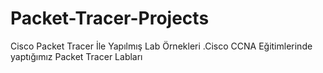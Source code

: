 # Packet-Tracer-Projects
Cisco Packet Tracer İle Yapılmış Lab Örnekleri
.Cisco CCNA Eğitimlerinde yaptığımız Packet Tracer Labları

